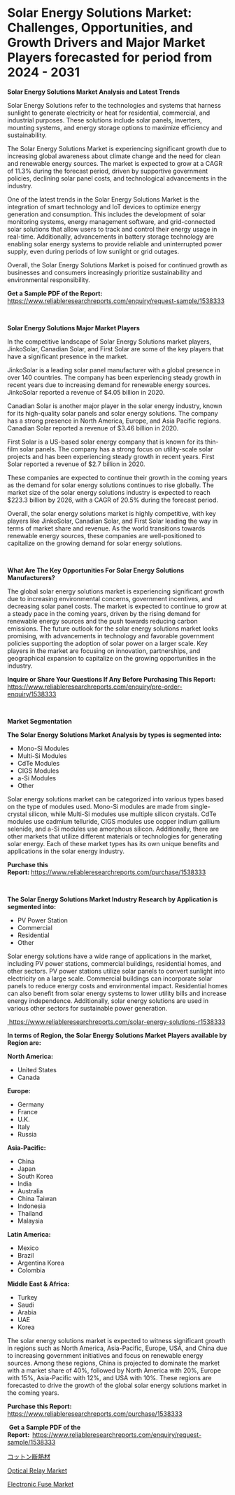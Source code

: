 <p><h1>Solar Energy Solutions Market: Challenges, Opportunities, and Growth Drivers and Major Market Players forecasted for period from 2024 - 2031</h1></p><p><strong>Solar Energy Solutions Market Analysis and Latest Trends</strong></p>
<p><p>Solar Energy Solutions refer to the technologies and systems that harness sunlight to generate electricity or heat for residential, commercial, and industrial purposes. These solutions include solar panels, inverters, mounting systems, and energy storage options to maximize efficiency and sustainability.</p><p>The Solar Energy Solutions Market is experiencing significant growth due to increasing global awareness about climate change and the need for clean and renewable energy sources. The market is expected to grow at a CAGR of 11.3% during the forecast period, driven by supportive government policies, declining solar panel costs, and technological advancements in the industry. </p><p>One of the latest trends in the Solar Energy Solutions Market is the integration of smart technology and IoT devices to optimize energy generation and consumption. This includes the development of solar monitoring systems, energy management software, and grid-connected solar solutions that allow users to track and control their energy usage in real-time. Additionally, advancements in battery storage technology are enabling solar energy systems to provide reliable and uninterrupted power supply, even during periods of low sunlight or grid outages.</p><p>Overall, the Solar Energy Solutions Market is poised for continued growth as businesses and consumers increasingly prioritize sustainability and environmental responsibility.</p></p>
<p><strong>Get a Sample PDF of the Report:&nbsp;</strong> <a href="https://www.reliableresearchreports.com/enquiry/request-sample/1538333">https://www.reliableresearchreports.com/enquiry/request-sample/1538333</a></p>
<p>&nbsp;</p>
<p><strong>Solar Energy Solutions Major Market Players</strong></p>
<p><p>In the competitive landscape of Solar Energy Solutions market players, JinkoSolar, Canadian Solar, and First Solar are some of the key players that have a significant presence in the market.</p><p>JinkoSolar is a leading solar panel manufacturer with a global presence in over 140 countries. The company has been experiencing steady growth in recent years due to increasing demand for renewable energy sources. JinkoSolar reported a revenue of $4.05 billion in 2020.</p><p>Canadian Solar is another major player in the solar energy industry, known for its high-quality solar panels and solar energy solutions. The company has a strong presence in North America, Europe, and Asia Pacific regions. Canadian Solar reported a revenue of $3.46 billion in 2020.</p><p>First Solar is a US-based solar energy company that is known for its thin-film solar panels. The company has a strong focus on utility-scale solar projects and has been experiencing steady growth in recent years. First Solar reported a revenue of $2.7 billion in 2020.</p><p>These companies are expected to continue their growth in the coming years as the demand for solar energy solutions continues to rise globally. The market size of the solar energy solutions industry is expected to reach $223.3 billion by 2026, with a CAGR of 20.5% during the forecast period.</p><p>Overall, the solar energy solutions market is highly competitive, with key players like JinkoSolar, Canadian Solar, and First Solar leading the way in terms of market share and revenue. As the world transitions towards renewable energy sources, these companies are well-positioned to capitalize on the growing demand for solar energy solutions.</p></p>
<p>&nbsp;</p>
<p><strong>What Are The Key Opportunities For Solar Energy Solutions Manufacturers?</strong></p>
<p><p>The global solar energy solutions market is experiencing significant growth due to increasing environmental concerns, government incentives, and decreasing solar panel costs. The market is expected to continue to grow at a steady pace in the coming years, driven by the rising demand for renewable energy sources and the push towards reducing carbon emissions. The future outlook for the solar energy solutions market looks promising, with advancements in technology and favorable government policies supporting the adoption of solar power on a larger scale. Key players in the market are focusing on innovation, partnerships, and geographical expansion to capitalize on the growing opportunities in the industry.</p></p>
<p><strong>Inquire or Share Your Questions If Any Before Purchasing This Report:</strong> <a href="https://www.reliableresearchreports.com/enquiry/pre-order-enquiry/1538333">https://www.reliableresearchreports.com/enquiry/pre-order-enquiry/1538333</a></p>
<p>&nbsp;</p>
<p><strong>Market Segmentation</strong></p>
<p><strong>The Solar Energy Solutions Market Analysis by types is segmented into:</strong></p>
<p><ul><li>Mono-Si Modules</li><li>Multi-Si Modules</li><li>CdTe Modules</li><li>CIGS Modules</li><li>a-Si Modules</li><li>Other</li></ul></p>
<p><p>Solar energy solutions market can be categorized into various types based on the type of modules used. Mono-Si modules are made from single-crystal silicon, while Multi-Si modules use multiple silicon crystals. CdTe modules use cadmium telluride, CIGS modules use copper indium gallium selenide, and a-Si modules use amorphous silicon. Additionally, there are other markets that utilize different materials or technologies for generating solar energy. Each of these market types has its own unique benefits and applications in the solar energy industry.</p></p>
<p><strong>Purchase this Report:&nbsp;</strong><a href="https://www.reliableresearchreports.com/purchase/1538333">https://www.reliableresearchreports.com/purchase/1538333</a></p>
<p>&nbsp;</p>
<p><strong>The Solar Energy Solutions Market Industry Research by Application is segmented into:</strong></p>
<p><ul><li>PV Power Station</li><li>Commercial</li><li>Residential</li><li>Other</li></ul></p>
<p><p>Solar energy solutions have a wide range of applications in the market, including PV power stations, commercial buildings, residential homes, and other sectors. PV power stations utilize solar panels to convert sunlight into electricity on a large scale. Commercial buildings can incorporate solar panels to reduce energy costs and environmental impact. Residential homes can also benefit from solar energy systems to lower utility bills and increase energy independence. Additionally, solar energy solutions are used in various other sectors for sustainable power generation.</p></p>
<p><a href="https://www.reliableresearchreports.com/solar-energy-solutions-r1538333">&nbsp;https://www.reliableresearchreports.com/solar-energy-solutions-r1538333</a></p>
<p><strong>In terms of Region, the Solar Energy Solutions Market Players available by Region are:</strong></p>
<p>
    <p> <strong> North America: </strong>
        <ul>
            <li>United States</li>
            <li>Canada</li>
        </ul>
        </p> 
    <p> <strong> Europe: </strong>
        <ul>
            <li>Germany</li>
            <li>France</li>
            <li>U.K.</li>
            <li>Italy</li>
            <li>Russia</li>
        </ul>
        </p> 
    <p> <strong> Asia-Pacific: </strong>
        <ul>
            <li>China</li>
            <li>Japan</li>
            <li>South Korea</li>
            <li>India</li>
            <li>Australia</li>
            <li>China Taiwan</li>
            <li>Indonesia</li>
            <li>Thailand</li>
            <li>Malaysia</li>
        </ul>
        </p> 
    <p> <strong> Latin America: </strong>
        <ul>
            <li>Mexico</li>
            <li>Brazil</li>
            <li>Argentina Korea</li>
            <li>Colombia</li>
        </ul>
        </p> 
    <p> <strong> Middle East & Africa: </strong>
        <ul>
            <li>Turkey</li>
            <li>Saudi</li>
            <li>Arabia</li>
            <li>UAE</li>
            <li>Korea</li>
        </ul>
    </p>
    </p>
<p><p>The solar energy solutions market is expected to witness significant growth in regions such as North America, Asia-Pacific, Europe, USA, and China due to increasing government initiatives and focus on renewable energy sources. Among these regions, China is projected to dominate the market with a market share of 40%, followed by North America with 20%, Europe with 15%, Asia-Pacific with 12%, and USA with 10%. These regions are forecasted to drive the growth of the global solar energy solutions market in the coming years.</p></p>
<p><strong>Purchase this Report: </strong><a href="https://www.reliableresearchreports.com/purchase/1538333">https://www.reliableresearchreports.com/purchase/1538333</a></p>
<p>&nbsp;<strong>Get a Sample PDF of the Report:&nbsp;&nbsp;</strong><a href="https://www.reliableresearchreports.com/enquiry/request-sample/1538333">https://www.reliableresearchreports.com/enquiry/request-sample/1538333</a></p>
<p><strong></strong></p>
<p><p><a href="https://github.com/DanykaKilback/Market-Research-Report-List-1/blob/main/3334889149375.md">コットン断熱材</a></p><p><a href="https://github.com/LiamDavis60/Market-Research-Report-List-1/blob/main/optical-relay-market.md">Optical Relay Market</a></p><p><a href="https://github.com/Hazelklievgspy6vdcsmu106w/Market-Research-Report-List-3/blob/main/electronic-fuse-market.md">Electronic Fuse Market</a></p></p>
